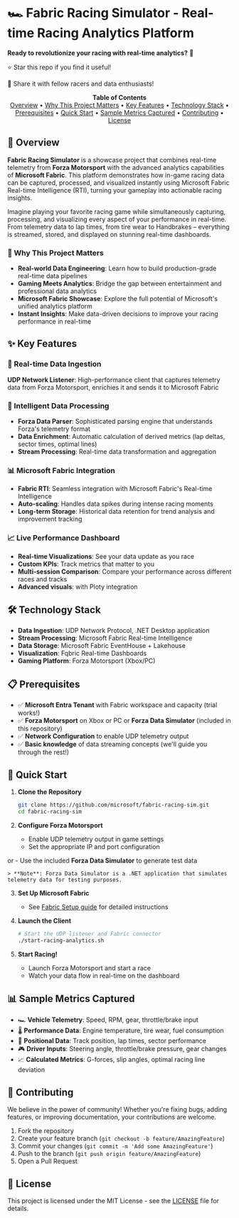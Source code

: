 # 🏎️ Fabric Racing Simulator - Real-time Racing Analytics Platform

**Ready to revolutionize your racing with real-time analytics?** 🏁

⭐ Star this repo if you find it useful!

🔄 Share it with fellow racers and data enthusiasts!

<p align="center">
  <b>Table of Contents</b><br>
  <a href="#-overview">Overview</a> •
  <a href="#-why-this-project-matters">Why This Project Matters</a> •
  <a href="#-key-features">Key Features</a> •
  <a href="#-technology-stack">Technology Stack</a> •
  <a href="#-prerequisites">Prerequisites</a> •
  <a href="#-quick-start">Quick Start</a> •
  <a href="#-sample-metrics-captured">Sample Metrics Captured</a> •
  <a href="#-contributing">Contributing</a> •
  <a href="#-license">License</a>
</p>

## 🚀 Overview

**Fabric Racing Simulator** is a showcase project that combines real-time telemetry from **Forza Motorsport** with the advanced analytics capabilities of **Microsoft Fabric**. This platform demonstrates how in-game racing data can be captured, processed, and visualized instantly using Microsoft Fabric Real-time Intelligence (RTI), turning your gameplay into actionable racing insights.

Imagine playing your favorite racing game while simultaneously capturing, processing, and visualizing every aspect of your performance in real-time. From telemetry data to lap times, from tire wear to Handbrakes – everything is streamed, stored, and displayed on stunning real-time dashboards.

### 🎯 Why This Project Matters

- **Real-world Data Engineering**: Learn how to build production-grade real-time data pipelines
- **Gaming Meets Analytics**: Bridge the gap between entertainment and professional data analytics
- **Microsoft Fabric Showcase**: Explore the full potential of Microsoft's unified analytics platform
- **Instant Insights**: Make data-driven decisions to improve your racing performance in real-time

## ✨ Key Features

### 📡 Real-time Data Ingestion

**UDP Network Listener**: High-performance client that captures telemetry data from Forza Motorsport, enrichies it and sends it to Microsoft Fabric


### 🔄 Intelligent Data Processing
- **Forza Data Parser**: Sophisticated parsing engine that understands Forza's telemetry format
- **Data Enrichment**: Automatic calculation of derived metrics (lap deltas, sector times, optimal lines)
- **Stream Processing**: Real-time data transformation and aggregation

### 📊 Microsoft Fabric Integration
- **Fabric RTI**: Seamless integration with Microsoft Fabric's Real-time Intelligence
- **Auto-scaling**: Handles data spikes during intense racing moments
- **Long-term Storage**: Historical data retention for trend analysis and improvement tracking

### 📈 Live Performance Dashboard
- **Real-time Visualizations**: See your data update as you race
- **Custom KPIs**: Track metrics that matter to you
- **Multi-session Comparison**: Compare your performance across different races and tracks
- **Advanced visuals**: with Ploty integration

## 🛠️ Technology Stack

- **Data Ingestion**: UDP Network Protocol, .NET Desktop application
- **Stream Processing**: Microsoft Fabric Real-time Intelligence
- **Data Storage**: Microsoft Fabric EventHouse + Lakehouse
- **Visualization**: Fqbric Real-time Dashboards
- **Gaming Platform**: Forza Motorsport (Xbox/PC)

## 📋 Prerequisites

- ✅ **Microsoft Entra Tenant** with Fabric workspace and capacity (trial works!)
- ✅ **Forza Motorsport** on Xbox or PC or **Forza Data Simulator** (included in this repository)
- ✅ **Network Configuration** to enable UDP telemetry output
- ✅ **Basic knowledge** of data streaming concepts (we'll guide you through the rest!)

## 🚦 Quick Start

1. **Clone the Repository**
   ```bash
   git clone https://github.com/microsoft/fabric-racing-sim.git
   cd fabric-racing-sim
   ```

2. **Configure Forza Motorsport**
   - Enable UDP telemetry output in game settings
   - Set the appropriate IP and port configuration

or 
    - Use the included **Forza Data Simulator** to generate test data
    
    > **Note**: Forza Data Simulator is a .NET application that simulates telemetry data for testing purposes.

3. **Set Up Microsoft Fabric**
   - See [Fabric Setup guide](docs/setup-fabric.md) for detailed instructions

4. **Launch the Client**
   ```bash
   # Start the UDP listener and Fabric connector
   ./start-racing-analytics.sh
   ```

5. **Start Racing!**
   - Launch Forza Motorsport and start a race
   - Watch your data flow in real-time on the dashboard

## 📊 Sample Metrics Captured

- 🏎️ **Vehicle Telemetry**: Speed, RPM, gear, throttle/brake input
- 🌡️ **Performance Data**: Engine temperature, tire wear, fuel consumption
- 📍 **Positional Data**: Track position, lap times, sector performance
- 🎮 **Driver Inputs**: Steering angle, throttle/brake pressure, gear changes
- 📈 **Calculated Metrics**: G-forces, slip angles, optimal racing line deviation

## 🤝 Contributing

We believe in the power of community! Whether you're fixing bugs, adding features, or improving documentation, your contributions are welcome.

1. Fork the repository
2. Create your feature branch (`git checkout -b feature/AmazingFeature`)
3. Commit your changes (`git commit -m 'Add some AmazingFeature'`)
4. Push to the branch (`git push origin feature/AmazingFeature`)
5. Open a Pull Request

## 📝 License

This project is licensed under the MIT License - see the [LICENSE](LICENSE) file for details.
